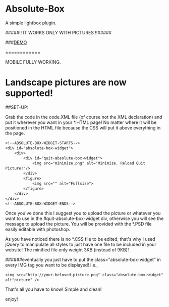 Absolute-Box
============

A simple lightbox plugin.

#####!! IT WORKS ONLY WITH PICTURES !!#####

###[DEMO](http://dcdev.altervista.org/absolute-box/)

============

MOBILE FULLY WORKING.

Landscape pictures are now supported!
============

##SET-UP:

Grab the code in the code.XML file (of course not the XML declaration) and put it wherever you want in your *.HTML page! No matter where it will be positioned in the HTML file because the CSS will put it above everything in the page.

    <!--ABSOLUTE-BOX-WIDGET-STARTS-->
    <div id="absolute-box-widget">
        <div>
            <div id="quit-absolute-box-widget">
                <img src="minimize.png" alt="Minimize. Reload Quit Picture!"/>
            </div>
            <figure>
                <img src="" alt="Fullsize">
            </figure>
        </div>
    </div>
    <!--ABSOLUTE-BOX-WIDGET-ENDS-->
    
Once you've done this I suggest you to upload the picture or whatever you want to use in the #quit-absolute-box-widget div, otherwise you will see the message to upload the picture. You will be provided with the *.PSD file easily editable with photoshop.

As you have noticed there is no *.CSS file to be edited, that's why I used jQuery to manipulate all styles to just have one file to be included in your website! The minified file only weight 3KB (instead of 9KB)!

######eventually you just have to put the class="absolute-box-widget" in every IMG tag you want to be displayed!
i.e.,

    <img src="http://your-beloved-picture.png" class="absolute-box-widget" alt"picture" />
    
That's all you have to know!
Simple and clean!

enjoy!
